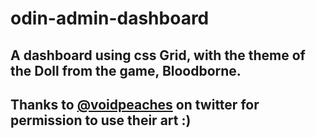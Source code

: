 # odin-admin-dashboard

## A dashboard using css Grid, with the theme of the Doll from the game, Bloodborne.

## Thanks to [@voidpeaches](https://twitter.com/voidpeaches) on twitter for permission to use their art :)
